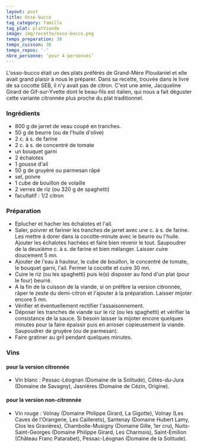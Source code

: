 ```yaml
---
layout: post
title: Osso-bucco
tag_category: famille
tag_plat: platViande
image: img/recette/osso-bucco.png
temps_preparation: 30
temps_cuisson: 30
temps_repos: '-'
nbre_personne: ‘pour 4 personnes’
---
```

L'osso-bucco était un des plats préférés de Grand-Mère Ploudaniel et elle avait grand plaisir à nous le préparer. Dans sa recette, trouvée dans le livre de sa cocotte SEB, il n'y avait pas de citron. C'est une amie, Jacqueline Girard de Gif-sur-Yvette dont le beau-fils est italien, qui nous a fait déguster cette variante citronnée plus proche du plat traditionnel.

### Ingrédients
* 800 g de jarret de veau coupé en tranches.
* 50 g de beurre (ou de l'huile d'olive)
* 2 c. à s. de farine
* 2 c. à s. de concentré de tomate
* un bouquet garni
* 2 échalotes
* 1 gousse d'ail
* 50 g de gruyère ou parmesan râpé
* sel, poivre
* 1 cube de bouillon de volaille
* 2 verres de riz (ou 320 g de spaghetti)
* facultatif : 1/2 citron

### Préparation
* Eplucher et hacher les échalotes et l'ail.
* Saler, poivrer et fariner les tranches de jarret avec une c. à s. de farine. Les mettre à dorer dans la cocotte-minute avec le beurre ou l'huile. Ajouter les échalotes hachées et faire bien revenir le tout. Saupoudrer de la deuxième c. à s. de farine et bien mélanger. Laisser cuire doucement 5 mn.
* Ajouter de l'eau à hauteur, le cube de bouillon, le concentré de tomate, le bouquet garni, l'ail. Fermer la cocotte et cuire 30 mn.
* Cuire le riz (ou les spaghetti) puis le(s) disposer au fond d'un plat (pour le four) beurré.
* A la fin de la cuisson de la viande, si on préfère la version citronnée, râper le zeste du demi-citron et l'ajouter à la préparation. Laisser mijoter encore 5 mn.
* Vérifier et éventuellement rectifier l'assaisonnement.
* Déposer les tranches de viande sur le riz (ou les spaghetti) et vérifier la consistance de la sauce. Si besoin laisser la mijoter encore quelques minutes pour la faire épaissir puis en arroser copieusement la viande. Saupoudrer de gruyère (ou de parmesan).
* Faire gratiner au gril pendant quelques minutes.

### Vins
#### pour la version citronnée
* Vin blanc : Pessac-Léognan (Domaine de la Solitude), Côtes-du-Jura (Domaine de Savagny), Jasnières (Domaine de Cézin, Origine).

#### pour la version non-citronnée
* Vin rouge : Volnay (Domaine Philippe Girard, La Gigotte), Volnay (Les Caves de l'Orangerie, Les Caillerets), Santenay	(Domaine Hubert Lamy, Clos les Gravières), Chambolle-Musigny (Domaine Gille, 1er cru), Nuits-Saint-Georges (Domaine Philippe Girard, Les Charmois), Saint-Emilion	(Château Franc Patarabet), Pessac-Léognan	(Domaine de la Solitude).
